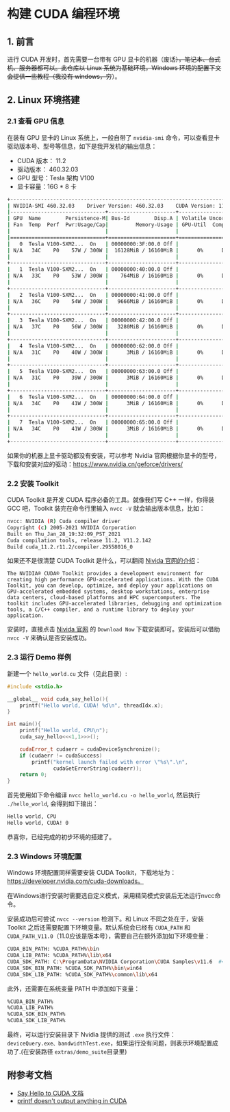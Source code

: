 # 构建 CUDA 编程环境

## 1. 前言

进行 CUDA 开发时，首先需要一台带有 GPU 显卡的机器（废话~~），笔记本、台式机、服务器都可以。此仓库以 Linux 系统为基础环境，Windows 环境的配置下文会提供一些教程（我没有 windows，穷~~）。


## 2. Linux 环境搭建

### 2.1 查看 GPU 信息

在装有 GPU 显卡的 Linux 系统上，一般自带了 `nvidia-smi` 命令，可以查看显卡驱动版本号、型号等信息，如下是我开发机的输出信息：

+ CUDA 版本： 11.2
+ 驱动版本： 460.32.03
+ GPU 型号：Tesla 架构 V100
+ 显卡容量：16G * 8 卡


```bash
+-----------------------------------------------------------------------------+
| NVIDIA-SMI 460.32.03    Driver Version: 460.32.03    CUDA Version: 11.2     |
|-------------------------------+----------------------+----------------------+
| GPU  Name        Persistence-M| Bus-Id        Disp.A | Volatile Uncorr. ECC |
| Fan  Temp  Perf  Pwr:Usage/Cap|         Memory-Usage | GPU-Util  Compute M. |
|                               |                      |               MIG M. |
|===============================+======================+======================|
|   0  Tesla V100-SXM2...  On   | 00000000:3F:00.0 Off |                    0 |
| N/A   34C    P0    57W / 300W |  16128MiB / 16160MiB |      0%      Default |
|                               |                      |                  N/A |
+-------------------------------+----------------------+----------------------+
|   1  Tesla V100-SXM2...  On   | 00000000:40:00.0 Off |                    0 |
| N/A   33C    P0    53W / 300W |    764MiB / 16160MiB |      0%      Default |
|                               |                      |                  N/A |
+-------------------------------+----------------------+----------------------+
|   2  Tesla V100-SXM2...  On   | 00000000:41:00.0 Off |                    0 |
| N/A   36C    P0    54W / 300W |   9666MiB / 16160MiB |      0%      Default |
|                               |                      |                  N/A |
+-------------------------------+----------------------+----------------------+
|   3  Tesla V100-SXM2...  On   | 00000000:42:00.0 Off |                    0 |
| N/A   37C    P0    56W / 300W |   3280MiB / 16160MiB |      0%      Default |
|                               |                      |                  N/A |
+-------------------------------+----------------------+----------------------+
|   4  Tesla V100-SXM2...  On   | 00000000:62:00.0 Off |                    0 |
| N/A   31C    P0    40W / 300W |      3MiB / 16160MiB |      0%      Default |
|                               |                      |                  N/A |
+-------------------------------+----------------------+----------------------+
|   5  Tesla V100-SXM2...  On   | 00000000:63:00.0 Off |                    0 |
| N/A   31C    P0    39W / 300W |      3MiB / 16160MiB |      0%      Default |
|                               |                      |                  N/A |
+-------------------------------+----------------------+----------------------+
|   6  Tesla V100-SXM2...  On   | 00000000:64:00.0 Off |                    0 |
| N/A   34C    P0    41W / 300W |      3MiB / 16160MiB |      0%      Default |
|                               |                      |                  N/A |
+-------------------------------+----------------------+----------------------+
|   7  Tesla V100-SXM2...  On   | 00000000:65:00.0 Off |                    0 |
| N/A   34C    P0    41W / 300W |      3MiB / 16160MiB |      0%      Default |
|                               |                      |                  N/A |
+-------------------------------+----------------------+----------------------+
```

如果你的机器上显卡驱动都没有安装，可以参考 Nvidia 官网根据你显卡的型号，下载和安装对应的驱动：https://www.nvidia.cn/geforce/drivers/

### 2.2 安装 Toolkit

CUDA Toolkit 是开发 CUDA 程序必备的工具。就像我们写 C++ 一样，你得装 GCC 吧，Toolkit 装完在命令行里输入 `nvcc -V` 就会输出版本信息，比如：

```bash
nvcc: NVIDIA (R) Cuda compiler driver
Copyright (c) 2005-2021 NVIDIA Corporation
Built on Thu_Jan_28_19:32:09_PST_2021
Cuda compilation tools, release 11.2, V11.2.142
Build cuda_11.2.r11.2/compiler.29558016_0
```

如果还不是很清楚 CUDA Toolkit 是什么，可以翻阅 [Nivida 官网的介绍](https://developer.nvidia.com/cuda-toolkit)：
```
The NVIDIA® CUDA® Toolkit provides a development environment for creating high performance GPU-accelerated applications. With the CUDA Toolkit, you can develop, optimize, and deploy your applications on GPU-accelerated embedded systems, desktop workstations, enterprise data centers, cloud-based platforms and HPC supercomputers. The toolkit includes GPU-accelerated libraries, debugging and optimization tools, a C/C++ compiler, and a runtime library to deploy your application.
```

安装时，直接点击 [Nivida 官网](https://developer.nvidia.com/cuda-toolkit) 的 `Download Now` 下载安装即可。安装后可以借助 `nvcc -V` 来确认是否安装成功。


### 2.3 运行 Demo 样例

新建一个 `hello_world.cu` 文件（见此目录）:
```cpp
#include <stdio.h>

__global__ void cuda_say_hello(){
    printf("Hello world, CUDA! %d\n", threadIdx.x);
}

int main(){
    printf("Hello world, CPU\n");
    cuda_say_hello<<<1,1>>>();

    cudaError_t cudaerr = cudaDeviceSynchronize();
    if (cudaerr != cudaSuccess)
        printf("kernel launch failed with error \"%s\".\n",
               cudaGetErrorString(cudaerr));
    return 0;
}
```

首先使用如下命令编译 `nvcc hello_world.cu -o hello_world`, 然后执行 `./hello_world`, 会得到如下输出：

```bash
Hello world, CPU
Hello world, CUDA! 0
```

恭喜你，已经完成的初步环境的搭建了。


### 2.3 Windows 环境配置

Windows 环境配置同样需要安装 CUDA Toolkit，下载地址为：https://developer.nvidia.com/cuda-downloads。

在Windows进行安装时需要选自定义模式，采用精简模式安装后无法运行nvcc命令。

安装成功后可尝试 `nvcc --version` 检测下。和 Linux 不同之处在于，安装 Toolkit 之后还需要配置下环境变量。默认系统会已经有 `CUDA_PATH` 和 `CUDA_PATH_V11.0`（11.0应该是版本号），需要自己在额外添加如下环境变量：

```bash
CUDA_BIN_PATH: %CUDA_PATH%\bin
CUDA_LIB_PATH: %CUDA_PATH%\lib\x64
CUDA_SDK_PATH: C:\ProgramData\NVIDIA Corporation\CUDA Samples\v11.6  #<---- 注意版本号可能不一样
CUDA_SDK_BIN_PATH: %CUDA_SDK_PATH%\bin\win64
CUDA_SDK_LIB_PATH: %CUDA_SDK_PATH%\common\lib\x64
```

此外，还需要在系统变量 PATH 中添加如下变量：

```bash
%CUDA_BIN_PATH%
%CUDA_LIB_PATH%
%CUDA_SDK_BIN_PATH%
%CUDA_SDK_LIB_PATH%
```

最终，可以运行安装目录下 Nvidia 提供的测试 `.exe` 执行文件：`deviceQuery.exe、bandwidthTest.exe`，如果运行没有问题，则表示环境配置成功了.(在安装路径 `extras/demo_suite`目录里)



## 附参考文档

+ [Say Hello to CUDA 文档](https://cuda-tutorial.readthedocs.io/en/latest/tutorials/tutorial01/)
+ [printf doesn't output anything in CUDA](https://stackoverflow.com/questions/13320321/printf-in-my-cuda-kernel-doesnt-result-produce-any-output)